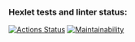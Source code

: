 ### Hexlet tests and linter status:
[![Actions Status](https://github.com/Pavelvl21/frontend-project-11/workflows/hexlet-check/badge.svg)](https://github.com/Pavelvl21/frontend-project-11/actions)
[![Maintainability](https://api.codeclimate.com/v1/badges/e4fda0c3eb62272f1798/maintainability)](https://codeclimate.com/github/Pavelvl21/frontend-project-11/maintainability)